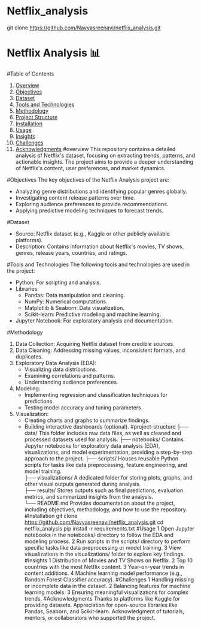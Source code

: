 # Netflix_analysis
git clone https://github.com/Navyasreenavi/netflix_analysis.git
# Netflix Analysis 📊

#Table of Contents
1. [Overview](#overview)
2. [Objectives](#objectives)
3. [Dataset](#dataset)
4. [Tools and Technologies](#tools-and-technologies)
5. [Methodology](#methodology)
6. [Project Structure](#project-structure)
7. [Installation](#installation)
8. [Usage](#usage)
9. [Insights](#insights)
10. [Challenges](#challenges)
11. [Acknowledgments](#acknowledgments)
#overview
This repository contains a detailed analysis of Netflix's dataset, focusing on extracting trends, patterns, and actionable insights. The project aims to provide a deeper understanding of Netflix's content, user preferences, and market dynamics.

#Objectives
The key objectives of the Netflix Analysis project are:
- Analyzing genre distributions and identifying popular genres globally.
- Investigating content release patterns over time.
- Exploring audience preferences to provide recommendations.
- Applying predictive modeling techniques to forecast trends.

#Dataset
- Source: Netflix dataset (e.g., Kaggle or other publicly available platforms).
- Description: Contains information about Netflix's movies, TV shows, genres, release years, countries, and ratings.

#Tools and Technologies
The following tools and technologies are used in the project:
- Python: For scripting and analysis.
- Libraries:
  - Pandas: Data manipulation and cleaning.
  - NumPy: Numerical computations.
  - Matplotlib & Seaborn: Data visualization.
  - Scikit-learn: Predictive modeling and machine learning.
- Jupyter Notebook: For exploratory analysis and documentation.

#Methodology
1. Data Collection: Acquiring Netflix dataset from credible sources.
2. Data Cleaning: Addressing missing values, inconsistent formats, and duplicates.
3. Exploratory Data Analysis (EDA):
   - Visualizing data distributions.
   - Examining correlations and patterns.
   - Understanding audience preferences.
4. Modeling:
   - Implementing regression and classification techniques for predictions.
   - Testing model accuracy and tuning parameters.
5. Visualization:
   - Creating charts and graphs to summarize findings.
   - Building interactive dashboards (optional).
#project-structure
├── data/     This folder includes raw data files, as well as cleaned and processed datasets used for analysis.
├── notebooks/ Contains Jupyter notebooks for exploratory data analysis (EDA), visualizations, and model experimentation, providing a step-by-step approach to the project.
├── scripts/ Houses reusable Python scripts for tasks like data preprocessing, feature engineering, and model training.         
├── visualizations/ A dedicated folder for storing plots, graphs, and other visual outputs generated during analysis.     
├── results/ Stores outputs such as final predictions, evaluation metrics, and summarized insights from the analysis.          
└── README.md Provides documentation about the project, including objectives, methodology, and how to use the repository.
#Installation
git clone https://github.com/Navyasreenavi/netflix_analysis.git
cd netflix_analysis
pip install -r requirements.txt
#Usage
1 Open Jupyter notebooks in the notebooks/ directory to follow the EDA and modeling process.
2 Run scripts in the scripts/ directory to perform specific tasks like data preprocessing or model training.
3 View visualizations in the visualizations/ folder to explore key findings.
#Insights
1 Distribution of Movies and TV Shows on Netflix.
2 Top 10 countries with the most Netflix content.
3 Year-on-year trends in content additions.
4 Machine learning model performance (e.g., Random Forest Classifier accuracy).
#Challenges
1 Handling missing or incomplete data in the dataset.
2 Balancing features for machine learning models.
3 Ensuring meaningful visualizations for complex trends.
#Acknowledgments
Thanks to platforms like Kaggle for providing datasets.
Appreciation for open-source libraries like Pandas, Seaborn, and Scikit-learn.
Acknowledgment of tutorials, mentors, or collaborators who supported the project.

          


